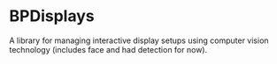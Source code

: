 # BPDisplays
A library for managing interactive display setups using computer vision technology (includes face and had detection for now). 
